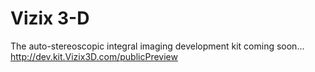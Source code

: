 # Vizix 3-D 
The auto-stereoscopic integral imaging  development kit coming soon...
http://dev.kit.Vizix3D.com/publicPreview
